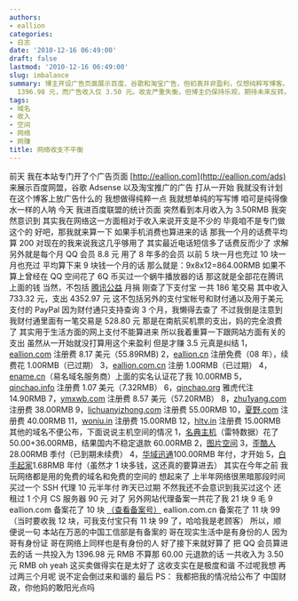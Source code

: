 ```yaml
---
authors:
- eallion
categories:
- 日志
date: '2010-12-16 06:49:00'
draft: false
lastmod: '2010-12-16 06:49:00'
slug: imbalance
summary: 博主开设广告页面展示百度、谷歌和淘宝广告，但初衷并非盈利，仅想纯粹写博客。统计发现网络支出远超收入，包括域名注册、主机空间、QQ 会员等累计投入
  1396.98 元，而广告收入仅 3.50 元。收支严重失衡，但博主仍保持乐观，期待未来反转。结尾讽刺中国财政缺乏透明度！
tags:
- 域名
- 收入
- 空间
- 网络
- 网赚
title: 网络收支不平衡
---
```

前天
我在本站专门开了个广告页面 [http://eallion.com](http://eallion.com/ads)
来展示百度网盟，谷歌 Adsense 以及淘宝推广的广告
打从一开始
我就没有计划在这个博客上放广告什么的
我想做得纯粹一点
我就想单纯的写写博
咱可是纯得像水一样的人呐
今天
我进百度联盟的统计页面
突然看到本月收入为 3.50RMB
我突然意识到
其实我在网络这一方面相对于收入来说开支是不少的
毕竟咱不是专门做这个的
好吧，那我就来算一下
如果手机消费也算进来的话
那我一个月的话费平均算 200
对现在的我来说我这几乎够用了
其实最近电话短信多了话费反而少了
求解
另外就是每个月 QQ 会员 8.8 元
用了 8 年多的会员
以前 5 块一月也充过 10 块一月也充过
平均算下来 9 块钱一个月的话
那么就是：9x8x12=864.00RMB
如果不算上曾经在 QQ 空间花了 6Q 币买过一个蜗牛播放器的话
那这就是全部花在腾讯上面的钱
当然，不包括 [腾讯公益](http://gongyi.net) 月捐
刚查了下支付宝
一共 186 笔交易
其中收入 733.32 元，支出 4352.97 元
这不包括另外的支付宝帐号和财付通以及用于美元支付的 PayPal
因为财付通只支持查询 3 个月，我懒得去查了
不过我倒是注意到我财付通里面有一笔交易是 528.80 元
那是在南航买机票的支出，妈的完全浪费了
其实用于生活方面的网上支付不能算进来
所以我着重算一下跟网站方面有关的支出
虽然从一开始就没打算用这个来盈利
但是才赚 3.5 元真是纠结
1，[eallion.com](http://eallion.com/) 注册费 8.17 美元（55.89RMB)
2，[eallion.cn](http://qinchao.org) 注册免费（08 年），续费花 1.00RMB（已过期）
3，[eallion.com.cn](http://qinchao.org) 注册 1.00RMB（已过期）
4，[ename.cn](http://ename.cn)（易名域名服务商）上面的实名认证花了我 10.00RMB
5，[qinchao.info](http://qinchao.org) 注册费 1.07 美元（7.32RMB）
6，[qinchao.org](http://qinchao.org) 雅虎代注 14.90RMB
7，[ymxwb.com](http://ymxwb.com) 注册费 8.57 美元（57.20RMB）
8，[zhu1yang.com](http://zhu1yang.com) 注册费 38.00RMB
9，[lichuanyizhong.com](http://lichuanyizhong.com) 注册费 55.00RMB
10，[夏野.com](http://www.xn--0rso43k.com) 注册费 40.00RMB
11，[woniu.in](http://t.eallion.com) 注册费 15.00RMB
12，[hltv.in](http://qinchao.org) 注册费 15.00RMB
其他的域名不便公布，下面说说主机空间的情况
1，[名典主机](http://7root.com)（雷特数据）花了 50.00+36.00RMB，结果国内不稳定退款 60.00RMB
2，[图片空间](http://www.cnaaa.com)
3，[歪酷人](http://yculer.com)28.00RMB 季付（已到期未续费）
4，[华域迅通](http://www.vosent.com)100.00RMB 年付，才开始
5，[白手起家](http://168.sh)1.68RMB 年付（虽然才 1 块多钱，这还真的要算进去）
其实在今年之前
我玩网络都是用的免费的域名和免费的空间的
想起来了
上半年网络很黑暗那段时间买过一个 SSH 代理
10 元半年付
昨天已过期
不然我还不会意识到我买过这个
还租过 1 个月 CS 服务器 90 元
对了
另外网站代理备案一共花了我 21 块 9 毛 9
eallion.com 备案花了 10 块 [（查看备案号）](http://www.miibeian.gov.cn/icp/publish/query/icpMemoInfo_login.action?id=2350876)
eallion.com.cn 备案花了 11 块 99
（当时要收我 12 块，可我支付宝只有 11 块 99 了，哈哈我是老顾客）
所以，顺便说一句
本站在万恶的中国工信部是有备案的
哥在现实生活中是有身份的人
因为哥有身份证
哥在网络上同样也是有身份的人
好了接下来就好算了
把 QQ 会员算进去的话
一共投入为 1396.98 元 RMB
不算那 60.00 元退款的话
一共收入为 3.50 元 RMB
oh yeah
这买卖做得实在是太好了
这收支实在是极度和谐
不过呢我想
再过两三个月呢
说不定会倒过来和谐的
最后 PS：
我都把我的情况给公布了
中国财政，你他妈的敢阳光点吗